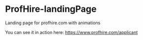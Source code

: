 # ProfHire-landingPage
Landing page for profhire.com with animations

You can see it in action here: https://www.profhire.com/applicant
